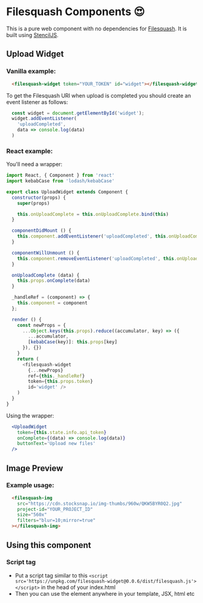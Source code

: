 # Filesquash Components 😍

This is a pure web component with no dependencies for [Filesquash](https://filesquash.io). It is built using [StencilJS](https://stenciljs.com).

## Upload Widget

### Vanilla example:

```html
  <filesquash-widget token="YOUR_TOKEN" id="widget"></filesquash-widget>
```

To get the Filesquash URI when upload is completed you should create an event listener as follows:

```js
  const widget = document.getElementById('widget');
  widget.addEventListener(
    'uploadCompleted',
    data => console.log(data)
  )
```

### React example:

You'll need a wrapper:

```js
import React, { Component } from 'react'
import kebabCase from 'lodash/kebabCase'

export class UploadWidget extends Component {
  constructor(props) {
    super(props)

    this.onUploadComplete = this.onUploadComplete.bind(this)
  }

  componentDidMount () {
    this.component.addEventListener('uploadCompleted', this.onUploadComplete)
  }

  componentWillUnmount () {
    this.component.removeEventListener('uploadCompleted', this.onUploadComplete)
  }

  onUploadComplete (data) {
    this.props.onComplete(data)
  }

  _handleRef = (component) => {
    this.component = component
  };

  render () {
    const newProps = {
      ...Object.keys(this.props).reduce((accumulator, key) => ({
        ...accumulator,
        [kebabCase(key)]: this.props[key]
      }), {})
    }
    return (
      <filesquash-widget
        {...newProps}
        ref={this._handleRef}
        token={this.props.token}
        id='widget' />
    )
  }
}
```

Using the wrapper:

```jsx
  <UploadWidget
    token={this.state.info.api_token}
    onComplete={(data) => console.log(data)}
    buttonText='Upload new files'
  />
```

## Image Preview

### Example usage:

```html
  <filesquash-img
    src="https://cdn.stocksnap.io/img-thumbs/960w/QKW5BYR0Q2.jpg"
    project-id="YOUR_PROJECT_ID"
    size="560x"
    filters="blur=10;mirror=true"
  ></filesquash-img>
```

## Using this component

### Script tag

- Put a script tag similar to this `<script src='https://unpkg.com/filesquash-widget@0.0.6/dist/filesquash.js'></script>` in the head of your index.html
- Then you can use the element anywhere in your template, JSX, html etc
